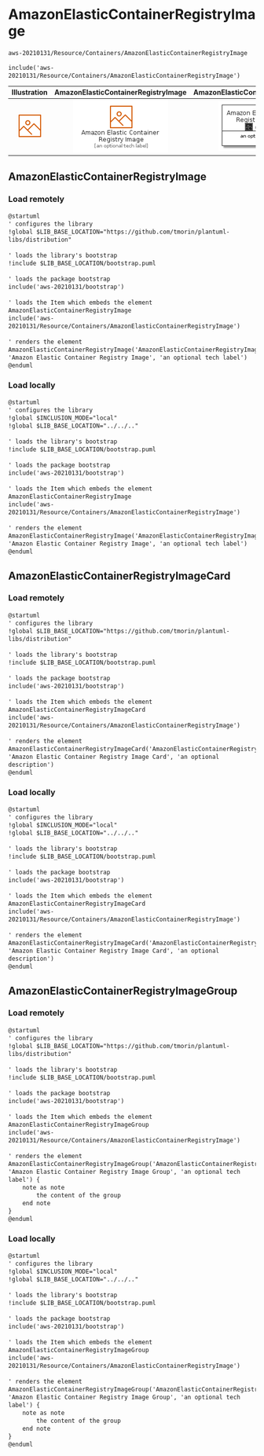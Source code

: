 # AmazonElasticContainerRegistryImage


```text
aws-20210131/Resource/Containers/AmazonElasticContainerRegistryImage
```

```text
include('aws-20210131/Resource/Containers/AmazonElasticContainerRegistryImage')
```



| Illustration | AmazonElasticContainerRegistryImage | AmazonElasticContainerRegistryImageCard | AmazonElasticContainerRegistryImageGroup |
| :---: | :---: | :---: | :---: |
| ![illustration for Illustration](../../../aws-20210131/Resource/Containers/AmazonElasticContainerRegistryImage.png) | ![illustration for AmazonElasticContainerRegistryImage](../../../aws-20210131/Resource/Containers/AmazonElasticContainerRegistryImage.Local.png) | ![illustration for AmazonElasticContainerRegistryImageCard](../../../aws-20210131/Resource/Containers/AmazonElasticContainerRegistryImageCard.Local.png) | ![illustration for AmazonElasticContainerRegistryImageGroup](../../../aws-20210131/Resource/Containers/AmazonElasticContainerRegistryImageGroup.Local.png) |




## AmazonElasticContainerRegistryImage

### Load remotely
```plantuml
@startuml
' configures the library
!global $LIB_BASE_LOCATION="https://github.com/tmorin/plantuml-libs/distribution"

' loads the library's bootstrap
!include $LIB_BASE_LOCATION/bootstrap.puml

' loads the package bootstrap
include('aws-20210131/bootstrap')

' loads the Item which embeds the element AmazonElasticContainerRegistryImage
include('aws-20210131/Resource/Containers/AmazonElasticContainerRegistryImage')

' renders the element
AmazonElasticContainerRegistryImage('AmazonElasticContainerRegistryImage', 'Amazon Elastic Container Registry Image', 'an optional tech label')
@enduml
```

### Load locally
```plantuml
@startuml
' configures the library
!global $INCLUSION_MODE="local"
!global $LIB_BASE_LOCATION="../../.."

' loads the library's bootstrap
!include $LIB_BASE_LOCATION/bootstrap.puml

' loads the package bootstrap
include('aws-20210131/bootstrap')

' loads the Item which embeds the element AmazonElasticContainerRegistryImage
include('aws-20210131/Resource/Containers/AmazonElasticContainerRegistryImage')

' renders the element
AmazonElasticContainerRegistryImage('AmazonElasticContainerRegistryImage', 'Amazon Elastic Container Registry Image', 'an optional tech label')
@enduml
```

## AmazonElasticContainerRegistryImageCard

### Load remotely
```plantuml
@startuml
' configures the library
!global $LIB_BASE_LOCATION="https://github.com/tmorin/plantuml-libs/distribution"

' loads the library's bootstrap
!include $LIB_BASE_LOCATION/bootstrap.puml

' loads the package bootstrap
include('aws-20210131/bootstrap')

' loads the Item which embeds the element AmazonElasticContainerRegistryImageCard
include('aws-20210131/Resource/Containers/AmazonElasticContainerRegistryImage')

' renders the element
AmazonElasticContainerRegistryImageCard('AmazonElasticContainerRegistryImageCard', 'Amazon Elastic Container Registry Image Card', 'an optional description')
@enduml
```

### Load locally
```plantuml
@startuml
' configures the library
!global $INCLUSION_MODE="local"
!global $LIB_BASE_LOCATION="../../.."

' loads the library's bootstrap
!include $LIB_BASE_LOCATION/bootstrap.puml

' loads the package bootstrap
include('aws-20210131/bootstrap')

' loads the Item which embeds the element AmazonElasticContainerRegistryImageCard
include('aws-20210131/Resource/Containers/AmazonElasticContainerRegistryImage')

' renders the element
AmazonElasticContainerRegistryImageCard('AmazonElasticContainerRegistryImageCard', 'Amazon Elastic Container Registry Image Card', 'an optional description')
@enduml
```

## AmazonElasticContainerRegistryImageGroup

### Load remotely
```plantuml
@startuml
' configures the library
!global $LIB_BASE_LOCATION="https://github.com/tmorin/plantuml-libs/distribution"

' loads the library's bootstrap
!include $LIB_BASE_LOCATION/bootstrap.puml

' loads the package bootstrap
include('aws-20210131/bootstrap')

' loads the Item which embeds the element AmazonElasticContainerRegistryImageGroup
include('aws-20210131/Resource/Containers/AmazonElasticContainerRegistryImage')

' renders the element
AmazonElasticContainerRegistryImageGroup('AmazonElasticContainerRegistryImageGroup', 'Amazon Elastic Container Registry Image Group', 'an optional tech label') {
    note as note
        the content of the group
    end note
}
@enduml
```

### Load locally
```plantuml
@startuml
' configures the library
!global $INCLUSION_MODE="local"
!global $LIB_BASE_LOCATION="../../.."

' loads the library's bootstrap
!include $LIB_BASE_LOCATION/bootstrap.puml

' loads the package bootstrap
include('aws-20210131/bootstrap')

' loads the Item which embeds the element AmazonElasticContainerRegistryImageGroup
include('aws-20210131/Resource/Containers/AmazonElasticContainerRegistryImage')

' renders the element
AmazonElasticContainerRegistryImageGroup('AmazonElasticContainerRegistryImageGroup', 'Amazon Elastic Container Registry Image Group', 'an optional tech label') {
    note as note
        the content of the group
    end note
}
@enduml
```


